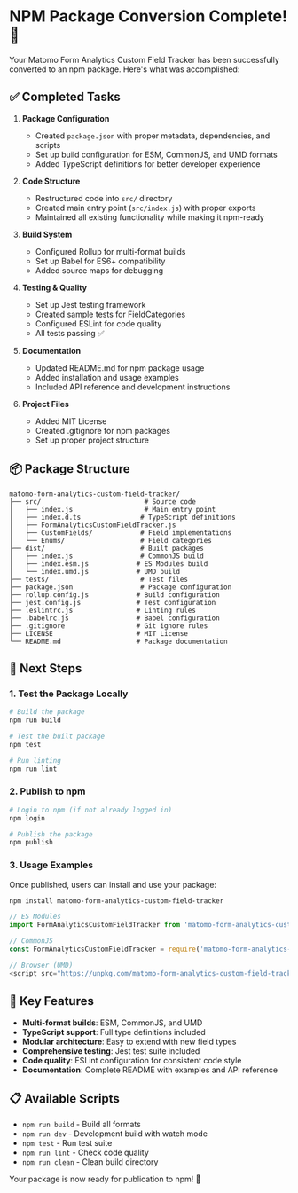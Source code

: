 # NPM Package Conversion Complete! 🎉

Your Matomo Form Analytics Custom Field Tracker has been successfully converted to an npm package. Here's what was accomplished:

## ✅ Completed Tasks

1. **Package Configuration**
   - Created `package.json` with proper metadata, dependencies, and scripts
   - Set up build configuration for ESM, CommonJS, and UMD formats
   - Added TypeScript definitions for better developer experience

2. **Code Structure**
   - Restructured code into `src/` directory
   - Created main entry point (`src/index.js`) with proper exports
   - Maintained all existing functionality while making it npm-ready

3. **Build System**
   - Configured Rollup for multi-format builds
   - Set up Babel for ES6+ compatibility
   - Added source maps for debugging

4. **Testing & Quality**
   - Set up Jest testing framework
   - Created sample tests for FieldCategories
   - Configured ESLint for code quality
   - All tests passing ✅

5. **Documentation**
   - Updated README.md for npm package usage
   - Added installation and usage examples
   - Included API reference and development instructions

6. **Project Files**
   - Added MIT License
   - Created .gitignore for npm packages
   - Set up proper project structure

## 📦 Package Structure

```
matomo-form-analytics-custom-field-tracker/
├── src/                          # Source code
│   ├── index.js                  # Main entry point
│   ├── index.d.ts               # TypeScript definitions
│   ├── FormAnalyticsCustomFieldTracker.js
│   ├── CustomFields/            # Field implementations
│   └── Enums/                   # Field categories
├── dist/                        # Built packages
│   ├── index.js                 # CommonJS build
│   ├── index.esm.js            # ES Modules build
│   └── index.umd.js            # UMD build
├── tests/                       # Test files
├── package.json                 # Package configuration
├── rollup.config.js            # Build configuration
├── jest.config.js              # Test configuration
├── .eslintrc.js                # Linting rules
├── .babelrc.js                 # Babel configuration
├── .gitignore                  # Git ignore rules
├── LICENSE                     # MIT License
└── README.md                   # Package documentation
```

## 🚀 Next Steps

### 1. Test the Package Locally

```bash
# Build the package
npm run build

# Test the built package
npm test

# Run linting
npm run lint
```

### 2. Publish to npm

```bash
# Login to npm (if not already logged in)
npm login

# Publish the package
npm publish
```

### 3. Usage Examples

Once published, users can install and use your package:

```bash
npm install matomo-form-analytics-custom-field-tracker
```

```javascript
// ES Modules
import FormAnalyticsCustomFieldTracker from 'matomo-form-analytics-custom-field-tracker';

// CommonJS
const FormAnalyticsCustomFieldTracker = require('matomo-form-analytics-custom-field-tracker');

// Browser (UMD)
<script src="https://unpkg.com/matomo-form-analytics-custom-field-tracker/dist/index.umd.js"></script>
```

## 🎯 Key Features

- **Multi-format builds**: ESM, CommonJS, and UMD
- **TypeScript support**: Full type definitions included
- **Modular architecture**: Easy to extend with new field types
- **Comprehensive testing**: Jest test suite included
- **Code quality**: ESLint configuration for consistent code style
- **Documentation**: Complete README with examples and API reference

## 📋 Available Scripts

- `npm run build` - Build all formats
- `npm run dev` - Development build with watch mode
- `npm test` - Run test suite
- `npm run lint` - Check code quality
- `npm run clean` - Clean build directory

Your package is now ready for publication to npm! 🎉
